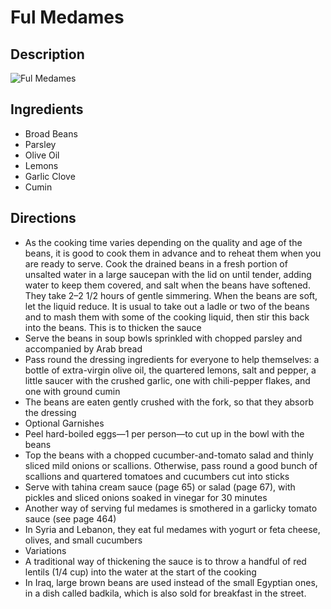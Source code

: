 # Ful Medames

## Description
![Ful Medames](https://www.themealdb.com/images/media/meals/lvn2d51598732465.jpg "Ful Medames")

## Ingredients
- Broad Beans
- Parsley
- Olive Oil
- Lemons
- Garlic Clove
- Cumin

## Directions
- As the cooking time varies depending on the quality and age of the beans, it is good to cook them in advance and to reheat them when you are ready to serve. Cook the drained beans in a fresh portion of unsalted water in a large saucepan with the lid on until tender, adding water to keep them covered, and salt when the beans have softened. They take 2–2 1/2 hours of gentle simmering. When the beans are soft, let the liquid reduce. It is usual to take out a ladle or two of the beans and to mash them with some of the cooking liquid, then stir this back into the beans. This is to thicken the sauce
- Serve the beans in soup bowls sprinkled with chopped parsley and accompanied by Arab bread
- Pass round the dressing ingredients for everyone to help themselves: a bottle of extra-virgin olive oil, the quartered lemons, salt and pepper, a little saucer with the crushed garlic, one with chili-pepper flakes, and one with ground cumin
- The beans are eaten gently crushed with the fork, so that they absorb the dressing
- Optional Garnishes
- Peel hard-boiled eggs—1 per person—to cut up in the bowl with the beans
- Top the beans with a chopped cucumber-and-tomato salad and thinly sliced mild onions or scallions. Otherwise, pass round a good bunch of scallions and quartered tomatoes and cucumbers cut into sticks
- Serve with tahina cream sauce (page 65) or salad (page 67), with pickles and sliced onions soaked in vinegar for 30 minutes
- Another way of serving ful medames is smothered in a garlicky tomato sauce (see page 464)
- In Syria and Lebanon, they eat ful medames with yogurt or feta cheese, olives, and small cucumbers
- Variations
- A traditional way of thickening the sauce is to throw a handful of red lentils (1/4 cup) into the water at the start of the cooking
- In Iraq, large brown beans are used instead of the small Egyptian ones, in a dish called badkila, which is also sold for breakfast in the street.
